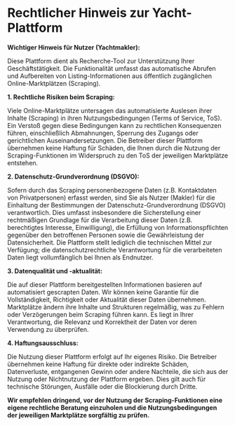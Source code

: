 # Rechtlicher Hinweis zur Yacht-Plattform

**Wichtiger Hinweis für Nutzer (Yachtmakler):**

Diese Plattform dient als Recherche-Tool zur Unterstützung Ihrer Geschäftstätigkeit. Die Funktionalität umfasst das automatische Abrufen und Aufbereiten von Listing-Informationen aus öffentlich zugänglichen Online-Marktplätzen (Scraping).

**1. Rechtliche Risiken beim Scraping:**

Viele Online-Marktplätze untersagen das automatisierte Auslesen ihrer Inhalte (Scraping) in ihren Nutzungsbedingungen (Terms of Service, ToS). Ein Verstoß gegen diese Bedingungen kann zu rechtlichen Konsequenzen führen, einschließlich Abmahnungen, Sperrung des Zugangs oder gerichtlichen Auseinandersetzungen. Die Betreiber dieser Plattform übernehmen keine Haftung für Schäden, die Ihnen durch die Nutzung der Scraping-Funktionen im Widerspruch zu den ToS der jeweiligen Marktplätze entstehen.

**2. Datenschutz-Grundverordnung (DSGVO):**

Sofern durch das Scraping personenbezogene Daten (z.B. Kontaktdaten von Privatpersonen) erfasst werden, sind Sie als Nutzer (Makler) für die Einhaltung der Bestimmungen der Datenschutz-Grundverordnung (DSGVO) verantwortlich. Dies umfasst insbesondere die Sicherstellung einer rechtmäßigen Grundlage für die Verarbeitung dieser Daten (z.B. berechtigtes Interesse, Einwilligung), die Erfüllung von Informationspflichten gegenüber den betroffenen Personen sowie die Gewährleistung der Datensicherheit. Die Plattform stellt lediglich die technischen Mittel zur Verfügung; die datenschutzrechtliche Verantwortung für die verarbeiteten Daten liegt vollumfänglich bei Ihnen als Endnutzer.

**3. Datenqualität und -aktualität:**

Die auf dieser Plattform bereitgestellten Informationen basieren auf automatisiert gescrapten Daten. Wir können keine Garantie für die Vollständigkeit, Richtigkeit oder Aktualität dieser Daten übernehmen. Marktplätze ändern ihre Inhalte und Strukturen regelmäßig, was zu Fehlern oder Verzögerungen beim Scraping führen kann. Es liegt in Ihrer Verantwortung, die Relevanz und Korrektheit der Daten vor deren Verwendung zu überprüfen.

**4. Haftungsausschluss:**

Die Nutzung dieser Plattform erfolgt auf Ihr eigenes Risiko. Die Betreiber übernehmen keine Haftung für direkte oder indirekte Schäden, Datenverluste, entgangenen Gewinn oder andere Nachteile, die sich aus der Nutzung oder Nichtnutzung der Plattform ergeben. Dies gilt auch für technische Störungen, Ausfälle oder die Blockierung durch Dritte.

**Wir empfehlen dringend, vor der Nutzung der Scraping-Funktionen eine eigene rechtliche Beratung einzuholen und die Nutzungsbedingungen der jeweiligen Marktplätze sorgfältig zu prüfen.**

